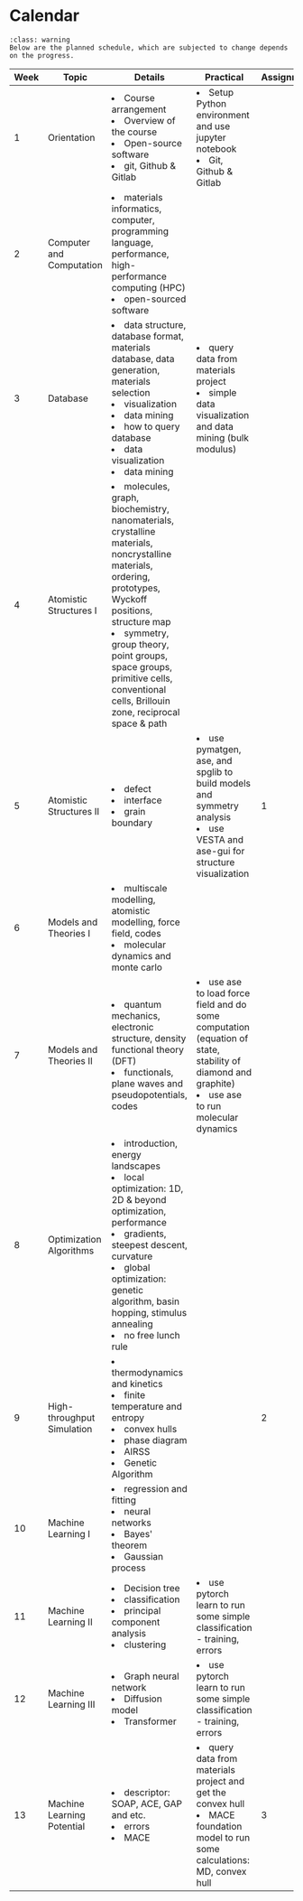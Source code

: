 # Calendar

```{admonition} Content is subjected to change
:class: warning
Below are the planned schedule, which are subjected to change depends on the progress.
```

| **Week** | **Topic** | **Details** | **Practical** | **Assignment**|
|----------|------------|-------------|---------------|---|
| 1 | Orientation |<li>Course arrangement <br> <li>Overview of the course <li>Open-source software<br> <li>git, Github & Gitlab | <li>Setup Python environment and use jupyter notebook<br><li>Git, Github & Gitlab | |
| 2 | Computer and Computation |  <li>materials informatics, computer, programming language, performance, high-performance computing (HPC)<br> <li>open-sourced software |   | |
| 3 | Database| <li> data structure, database format, materials database, data generation, materials selection<br><li> visualization<br><li> data mining <li> how to query database<br><li> data visualization<br><li> data mining | <li> query data from materials project<br><li> simple data visualization and data mining (bulk modulus)| |
| 4 | Atomistic Structures I |  <li>molecules, graph, biochemistry, nanomaterials, crystalline materials, noncrystalline materials, ordering, prototypes, Wyckoff positions, structure map<br> <li>symmetry, group theory, point groups, space groups, primitive cells, conventional cells, Brillouin zone, reciprocal space & path | | |
| 5 | Atomistic Structures II |  <li>defect<br> <li>interface<br> <li>grain boundary |  <li>use pymatgen, ase, and spglib to build models and symmetry analysis<br> <li>use VESTA and ase-gui for structure visualization | 1 |
| 6 | Models and Theories I |  <li>multiscale modelling, atomistic modelling, force field, codes<br> <li>molecular dynamics and monte carlo | | |
| 7 | Models and Theories II |  <li>quantum mechanics, electronic structure, density functional theory (DFT)<br> <li>functionals, plane waves and pseudopotentials, codes |  <li>use ase to load force field and do some computation (equation of state, stability of diamond and graphite)<br> <li>use ase to run molecular dynamics | |
| 8 | Optimization Algorithms | <li> introduction, energy landscapes<br><li> local optimization: 1D, 2D & beyond optimization, performance<br><li> gradients, steepest descent, curvature<br><li> global optimization: genetic algorithm, basin hopping, stimulus annealing<br><li> no free lunch rule | | |
| 9 | High-throughput Simulation | <li> thermodynamics and kinetics<br><li> finite temperature and entropy<br><li> convex hulls<br><li> phase diagram<br><li> AIRSS<br><li> Genetic Algorithm | |2 |
| 10 | Machine Learning I | <li> regression and fitting<br><li> neural networks<br><li> Bayes' theorem<br><li> Gaussian process | | |
| 11 | Machine Learning II | <li> Decision tree<br><li> classification<br><li> principal component analysis<br><li> clustering | <li> use pytorch learn to run some simple classification<br>- training, errors | |
| 12 | Machine Learning III | <li> Graph neural network<br><li> Diffusion model <br><li> Transformer | <li> use pytorch learn to run some simple classification<br>- training, errors | |
| 13 | Machine Learning Potential | <li> descriptor: SOAP, ACE, GAP and etc.<br> <li> errors<br> <li> MACE | <li> query data from materials project and get the convex hull<br><li> MACE foundation model to run some calculations: MD, convex hull | 3 |
